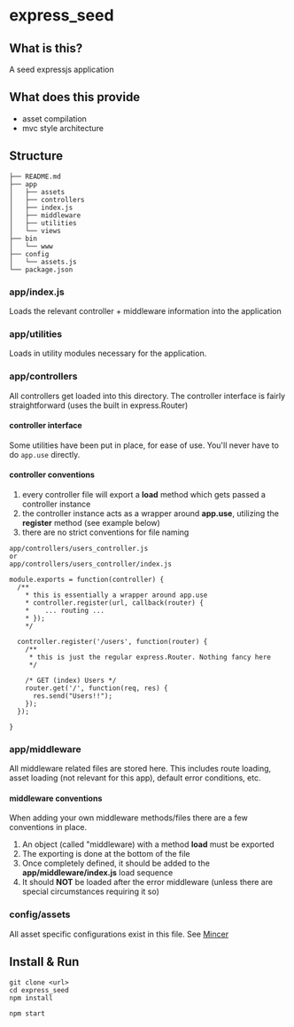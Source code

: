 # express\_seed

## What is this?
A seed expressjs application

## What does this provide
* asset compilation
* mvc style architecture

## Structure

```
├── README.md
├── app
│   ├── assets
│   ├── controllers
│   ├── index.js
│   ├── middleware
│   ├── utilities
│   └── views
├── bin
│   └── www
├── config
│   └── assets.js
└── package.json
```


### app/index.js
Loads the relevant controller + middleware information into the application

### app/utilities
Loads in utility modules necessary for the application.

### app/controllers
All controllers get loaded into this directory. The controller interface is fairly straightforward (uses the built in express.Router)


#### controller interface
Some utilities have been put in place, for ease of use. You'll never have to do ``app.use`` directly.

#### controller conventions
1. every controller file will export a **load** method which gets passed a controller instance
1. the controller instance acts as a wrapper around **app.use**, utilizing the **register** method (see example below)
1. there are no strict conventions for file naming


```
app/controllers/users_controller.js
or
app/controllers/users_controller/index.js

module.exports = function(controller) {
  /**
    * this is essentially a wrapper around app.use
    * controller.register(url, callback(router) {
    *    ... routing ...
    * });
    */

  controller.register('/users', function(router) {
    /**
     * this is just the regular express.Router. Nothing fancy here
     */

    /* GET (index) Users */
    router.get('/', function(req, res) {
      res.send("Users!!");
    });
  });

}
```


### app/middleware
All middleware related files are stored here. This includes route loading, asset loading (not relevant for this app), default error conditions, etc.

#### middleware conventions
When adding your own middleware methods/files there are a few conventions in place.

1. An object (called "middleware) with a method **load** must be exported
1. The exporting is done at the bottom of the file
1. Once completely defined, it should be added to the **app/middleware/index.js** load sequence
1. It should **NOT** be loaded after the error middleware (unless there are special circumstances requiring it so)

### config/assets
All asset specific configurations exist in this file. See [Mincer](https://github.com/nodeca/mincer)

## Install & Run

```
git clone <url>
cd express_seed
npm install

npm start
```

